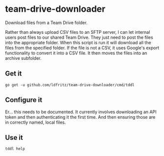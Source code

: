 # team-drive-downloader

Download files from a Team Drive folder.

Rather than always upload CSV files to an SFTP server, I can let internal users post files to our shared Team Drive.
They just need to post the files into the appropriate folder.
When this script is run it will download all the files from the specified folder.
If the file is not a CSV, it uses Google's export functionality to convert it into a CSV file.
It then moves the files into an archive subfolder.

## Get it

```
go get -u github.com/ldfritz/team-drive-downloader/cmd/tddl

```

## Configure it

Er... this needs to be documented.
It currently involves downloading an API token and then authenticating it the first time.
And then ensuring those are in correctly named, local files.

## Use it

```
tddl help
```

